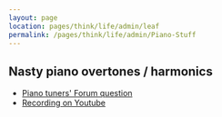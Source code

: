 ```yaml
---
layout: page
location: pages/think/life/admin/leaf
permalink: /pages/think/life/admin/Piano-Stuff
---
```


## Nasty piano overtones / harmonics

- [Piano tuners' Forum question](https://www.piano-tuners.org/piano-forums/viewtopic.php?f=3&t=14094)
- [Recording on Youtube](https://www.youtube.com/watch?v=UzBpdipwhfY&feature=youtu.be)